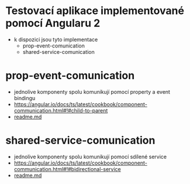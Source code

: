 # Testovací aplikace implementované pomocí Angularu 2 
* k dispozici jsou tyto implementace
    * prop-event-comunication
    * shared-service-comunication

# prop-event-comunication
* jednolive komponenty spolu komunikují pomocí property a event bindingu
* https://angular.io/docs/ts/latest/cookbook/component-communication.html#!#child-to-parent
* [readme.md](prop-event-comunication/README.md)

# shared-service-comunication
* jednolive komponenty spolu komunikují pomocí sdílené service
* https://angular.io/docs/ts/latest/cookbook/component-communication.html#!#bidirectional-service
* [readme.md](shared-service-comunication/README.md)